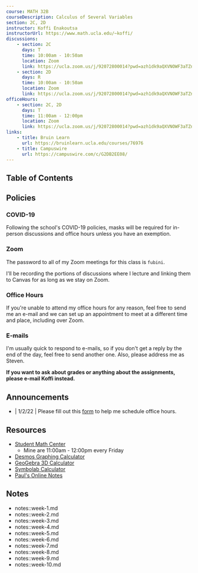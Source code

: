 ```yaml
---
course: MATH 32B
courseDescription: Calculus of Several Variables
section: 2C, 2D
instructor: Koffi Enakoutsa
instructorUrl: https://www.math.ucla.edu/~koffi/
discussions:
    - section: 2C
      days: T
      time: 10:00am - 10:50am
      location: Zoom
      link: https://ucla.zoom.us/j/92072800014?pwd=azh1dk9aQXVNOWF3aTZnR1ZSdFdzZz09
    - section: 2D
      days: R
      time: 10:00am - 10:50am
      location: Zoom
      link: https://ucla.zoom.us/j/92072800014?pwd=azh1dk9aQXVNOWF3aTZnR1ZSdFdzZz09
officeHours:
    - section: 2C, 2D
      days: T
      time: 11:00am - 12:00pm
      location: Zoom
      link: https://ucla.zoom.us/j/92072800014?pwd=azh1dk9aQXVNOWF3aTZnR1ZSdFdzZz09
links:
    - title: Bruin Learn
      url: https://bruinlearn.ucla.edu/courses/76976
    - title: Campuswire
      url: https://campuswire.com/c/G2DB2EE08/
---
```


## Table of Contents

## Policies

### COVID-19

Following the school's COVID-19 policies, masks will be required for in-person discussions and office hours unless you have an exemption.

### Zoom

The password to all of my Zoom meetings for this class is `fubini`.

I'll be recording the portions of discussions where I lecture and linking them to Canvas for as long as we stay on Zoom.

### Office Hours

If you're unable to attend my office hours for any reason, feel free to send me an e-mail and we can set up an appointment to meet at a different time and place, including over Zoom.

### E-mails

I'm usually quick to respond to e-mails, so if you don't get a reply by the end of the day, feel free to send another one. Also, please address me as Steven.

**If you want to ask about grades or anything about the assignments, please e-mail Koffi instead.**

## Announcements

-   | 1/2/22 | Please fill out this [form](https://forms.gle/PRM9ba5AgKNtyFe3A) to help me schedule office hours.

## Resources

-   [Student Math Center](https://ww3.math.ucla.edu/my-calendar/)
    -   Mine are 11:00am - 12:00pm every Friday
-   [Desmos Graphing Calculator](https://www.desmos.com/calculator)
-   [GeoGebra 3D Calculator](http://geogebra.org/3d)
-   [Symbolab Calculator](https://www.symbolab.com/solver/calculus-calculator)
-   [Paul's Online Notes](https://tutorial.math.lamar.edu/Classes/CalcIII/CalcIII.aspx)

## Notes

-   notes::week-1.md
-   notes::week-2.md
-   notes::week-3.md
-   notes::week-4.md
-   notes::week-5.md
-   notes::week-6.md
-   notes::week-7.md
-   notes::week-8.md
-   notes::week-9.md
-   notes::week-10.md
